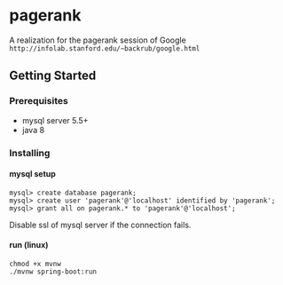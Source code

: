 # pagerank
A realization for the pagerank session of Google `http://infolab.stanford.edu/~backrub/google.html`
## Getting Started
### Prerequisites
* mysql server 5.5+
* java 8
### Installing
#### mysql setup
```
mysql> create database pagerank;
mysql> create user 'pagerank'@'localhost' identified by 'pagerank';
mysql> grant all on pagerank.* to 'pagerank'@'localhost';
```
Disable ssl of mysql server if the connection fails.
#### run (linux)
```
chmod +x mvnw
./mvnw spring-boot:run
```

